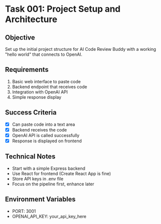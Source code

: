 # Task 001: Project Setup and Architecture

## Objective
Set up the initial project structure for AI Code Review Buddy with a working "hello world" that connects to OpenAI.

## Requirements
1. Basic web interface to paste code
2. Backend endpoint that receives code
3. Integration with OpenAI API
4. Simple response display

## Success Criteria
- [x] Can paste code into a text area
- [x] Backend receives the code
- [x] OpenAI API is called successfully
- [x] Response is displayed on frontend

## Technical Notes
- Start with a simple Express backend
- Use React for frontend (Create React App is fine)
- Store API keys in .env file
- Focus on the pipeline first, enhance later 

## Environment Variables
- PORT: 3001
- OPENAI_API_KEY: your_api_key_here 
